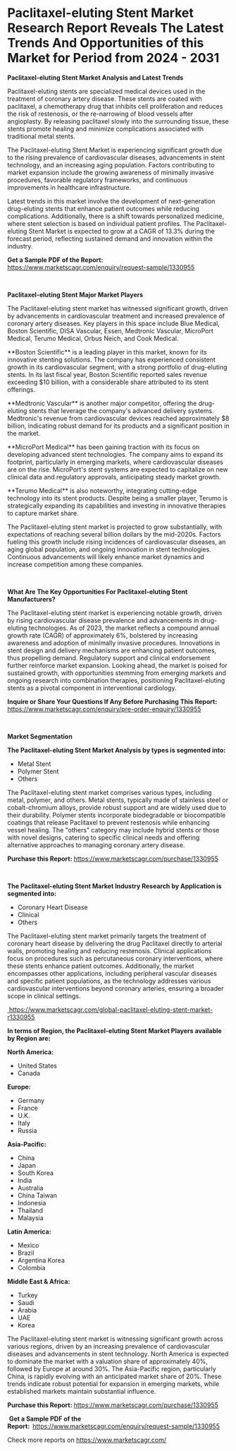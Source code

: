 <p><h1>Paclitaxel-eluting Stent Market Research Report Reveals The Latest Trends And Opportunities of this Market for Period from 2024 - 2031</h1></p><p><strong>Paclitaxel-eluting Stent Market Analysis and Latest Trends</strong></p>
<p><p>Paclitaxel-eluting stents are specialized medical devices used in the treatment of coronary artery disease. These stents are coated with paclitaxel, a chemotherapy drug that inhibits cell proliferation and reduces the risk of restenosis, or the re-narrowing of blood vessels after angioplasty. By releasing paclitaxel slowly into the surrounding tissue, these stents promote healing and minimize complications associated with traditional metal stents.</p><p>The Paclitaxel-eluting Stent Market is experiencing significant growth due to the rising prevalence of cardiovascular diseases, advancements in stent technology, and an increasing aging population. Factors contributing to market expansion include the growing awareness of minimally invasive procedures, favorable regulatory frameworks, and continuous improvements in healthcare infrastructure.</p><p>Latest trends in this market involve the development of next-generation drug-eluting stents that enhance patient outcomes while reducing complications. Additionally, there is a shift towards personalized medicine, where stent selection is based on individual patient profiles. The Paclitaxel-eluting Stent Market is expected to grow at a CAGR of 13.3% during the forecast period, reflecting sustained demand and innovation within the industry.</p></p>
<p><strong>Get a Sample PDF of the Report:&nbsp;</strong> <a href="https://www.marketscagr.com/enquiry/request-sample/1330955?utm_campaign=1895&utm_medium=2&utm_source=Github&utm_content=ia&utm_term=31122024&utm_id=paclitaxel-eluting-stent">https://www.marketscagr.com/enquiry/request-sample/1330955</a></p>
<p>&nbsp;</p>
<p><strong>Paclitaxel-eluting Stent Major Market Players</strong></p>
<p><p>The Paclitaxel-eluting stent market has witnessed significant growth, driven by advancements in cardiovascular treatment and increased prevalence of coronary artery diseases. Key players in this space include Blue Medical, Boston Scientific, DISA Vascular, Essen, Medtronic Vascular, MicroPort Medical, Terumo Medical, Orbus Neich, and Cook Medical.</p><p>**Boston Scientific** is a leading player in this market, known for its innovative stenting solutions. The company has experienced consistent growth in its cardiovascular segment, with a strong portfolio of drug-eluting stents. In its last fiscal year, Boston Scientific reported sales revenue exceeding $10 billion, with a considerable share attributed to its stent offerings.</p><p>**Medtronic Vascular** is another major competitor, offering the drug-eluting stents that leverage the company's advanced delivery systems. Medtronic's revenue from cardiovascular devices reached approximately $8 billion, indicating robust demand for its products and a significant position in the market.</p><p>**MicroPort Medical** has been gaining traction with its focus on developing advanced stent technologies. The company aims to expand its footprint, particularly in emerging markets, where cardiovascular diseases are on the rise. MicroPort's stent systems are expected to capitalize on new clinical data and regulatory approvals, anticipating steady market growth.</p><p>**Terumo Medical** is also noteworthy, integrating cutting-edge technology into its stent products. Despite being a smaller player, Terumo is strategically expanding its capabilities and investing in innovative therapies to capture market share.</p><p>The Paclitaxel-eluting stent market is projected to grow substantially, with expectations of reaching several billion dollars by the mid-2020s. Factors fueling this growth include rising incidences of cardiovascular diseases, an aging global population, and ongoing innovation in stent technologies. Continuous advancements will likely enhance market dynamics and increase competition among these companies.</p></p>
<p>&nbsp;</p>
<p><strong>What Are The Key Opportunities For Paclitaxel-eluting Stent Manufacturers?</strong></p>
<p><p>The Paclitaxel-eluting stent market is experiencing notable growth, driven by rising cardiovascular disease prevalence and advancements in drug-eluting technologies. As of 2023, the market reflects a compound annual growth rate (CAGR) of approximately 6%, bolstered by increasing awareness and adoption of minimally invasive procedures. Innovations in stent design and delivery mechanisms are enhancing patient outcomes, thus propelling demand. Regulatory support and clinical endorsement further reinforce market expansion. Looking ahead, the market is poised for sustained growth, with opportunities stemming from emerging markets and ongoing research into combination therapies, positioning Paclitaxel-eluting stents as a pivotal component in interventional cardiology.</p></p>
<p><strong>Inquire or Share Your Questions If Any Before Purchasing This Report:</strong> <a href="https://www.marketscagr.com/enquiry/pre-order-enquiry/1330955?utm_campaign=1895&utm_medium=2&utm_source=Github&utm_content=ia&utm_term=31122024&utm_id=paclitaxel-eluting-stent">https://www.marketscagr.com/enquiry/pre-order-enquiry/1330955</a></p>
<p>&nbsp;</p>
<p><strong>Market Segmentation</strong></p>
<p><strong>The Paclitaxel-eluting Stent Market Analysis by types is segmented into:</strong></p>
<p><ul><li>Metal Stent</li><li>Polymer Stent</li><li>Others</li></ul></p>
<p><p>The Paclitaxel-eluting stent market comprises various types, including metal, polymer, and others. Metal stents, typically made of stainless steel or cobalt-chromium alloys, provide robust support and are widely used due to their durability. Polymer stents incorporate biodegradable or biocompatible coatings that release Paclitaxel to prevent restenosis while enhancing vessel healing. The "others" category may include hybrid stents or those with novel designs, catering to specific clinical needs and offering alternative approaches to managing coronary artery disease.</p></p>
<p><strong>Purchase this Report:&nbsp;</strong><a href="https://www.marketscagr.com/purchase/1330955?utm_campaign=1895&utm_medium=2&utm_source=Github&utm_content=ia&utm_term=31122024&utm_id=paclitaxel-eluting-stent">https://www.marketscagr.com/purchase/1330955</a></p>
<p>&nbsp;</p>
<p><strong>The Paclitaxel-eluting Stent Market Industry Research by Application is segmented into:</strong></p>
<p><ul><li>Coronary Heart Disease</li><li>Clinical</li><li>Others</li></ul></p>
<p><p>The Paclitaxel-eluting stent market primarily targets the treatment of coronary heart disease by delivering the drug Paclitaxel directly to arterial walls, promoting healing and reducing restenosis. Clinical applications focus on procedures such as percutaneous coronary interventions, where these stents enhance patient outcomes. Additionally, the market encompasses other applications, including peripheral vascular diseases and specific patient populations, as the technology addresses various cardiovascular interventions beyond coronary arteries, ensuring a broader scope in clinical settings.</p></p>
<p><a href="https://www.marketscagr.com/global-paclitaxel-eluting-stent-market-r1330955?utm_campaign=1895&utm_medium=2&utm_source=Github&utm_content=ia&utm_term=31122024&utm_id=paclitaxel-eluting-stent">&nbsp;https://www.marketscagr.com/global-paclitaxel-eluting-stent-market-r1330955</a></p>
<p><strong>In terms of Region, the Paclitaxel-eluting Stent Market Players available by Region are:</strong></p>
<p>
    <p> <strong> North America: </strong>
        <ul>
            <li>United States</li>
            <li>Canada</li>
        </ul>
        </p> 
    <p> <strong> Europe: </strong>
        <ul>
            <li>Germany</li>
            <li>France</li>
            <li>U.K.</li>
            <li>Italy</li>
            <li>Russia</li>
        </ul>
        </p> 
    <p> <strong> Asia-Pacific: </strong>
        <ul>
            <li>China</li>
            <li>Japan</li>
            <li>South Korea</li>
            <li>India</li>
            <li>Australia</li>
            <li>China Taiwan</li>
            <li>Indonesia</li>
            <li>Thailand</li>
            <li>Malaysia</li>
        </ul>
        </p> 
    <p> <strong> Latin America: </strong>
        <ul>
            <li>Mexico</li>
            <li>Brazil</li>
            <li>Argentina Korea</li>
            <li>Colombia</li>
        </ul>
        </p> 
    <p> <strong> Middle East & Africa: </strong>
        <ul>
            <li>Turkey</li>
            <li>Saudi</li>
            <li>Arabia</li>
            <li>UAE</li>
            <li>Korea</li>
        </ul>
    </p>
    </p>
<p><p>The Paclitaxel-eluting stent market is witnessing significant growth across various regions, driven by an increasing prevalence of cardiovascular diseases and advancements in stent technology. North America is expected to dominate the market with a valuation share of approximately 40%, followed by Europe at around 30%. The Asia-Pacific region, particularly China, is rapidly evolving with an anticipated market share of 20%. These trends indicate robust potential for expansion in emerging markets, while established markets maintain substantial influence.</p></p>
<p><strong>Purchase this Report: </strong><a href="https://www.marketscagr.com/purchase/1330955?utm_campaign=1895&utm_medium=2&utm_source=Github&utm_content=ia&utm_term=31122024&utm_id=paclitaxel-eluting-stent">https://www.marketscagr.com/purchase/1330955</a></p>
<p>&nbsp;<strong>Get a Sample PDF of the Report:&nbsp;&nbsp;</strong><a href="https://www.marketscagr.com/enquiry/request-sample/1330955?utm_campaign=1895&utm_medium=2&utm_source=Github&utm_content=ia&utm_term=31122024&utm_id=paclitaxel-eluting-stent">https://www.marketscagr.com/enquiry/request-sample/1330955</a></p>
<p><strong></strong></p>
<p>Check more reports on <a href="https://www.marketscagr.com/?utm_campaign=1895&utm_medium=2&utm_source=Github&utm_content=ia&utm_term=31122024&utm_id=paclitaxel-eluting-stent">https://www.marketscagr.com/</a></p>